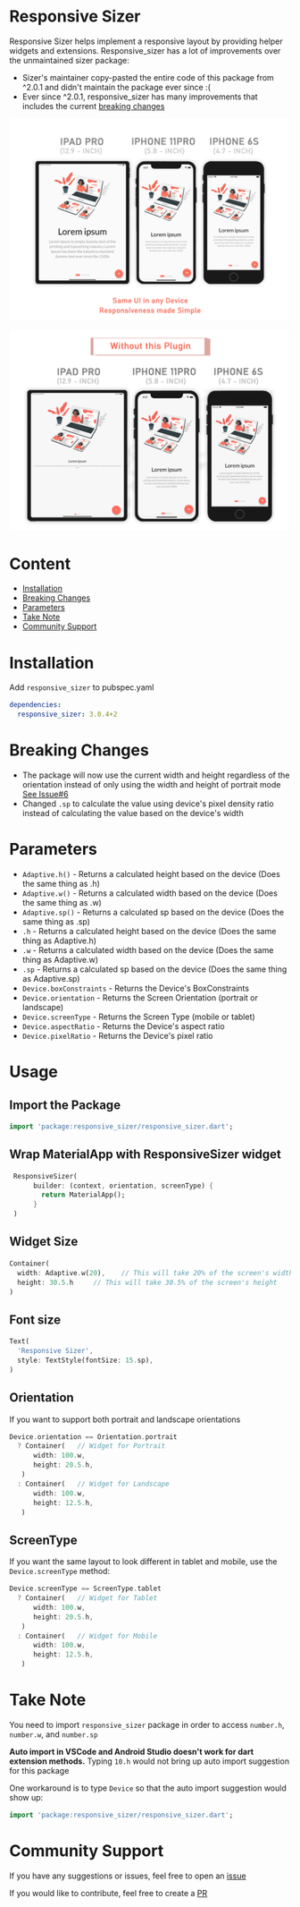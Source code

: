 # Responsive Sizer

Responsive Sizer helps implement a responsive layout by providing helper widgets and extensions. Responsive_sizer has a lot of improvements over the unmaintained sizer package:

- Sizer's maintainer copy-pasted the entire code of this package from ^2.0.1 and didn't maintain the package ever since :(
- Ever since ^2.0.1, responsive_sizer has many improvements that includes the current [breaking changes](#breaking-changes)

![Responsive Image](https://github.com/CoderUni/responsive_sizer/blob/master/assets/img_ss_with_lib.png)

![Responsive Image](https://github.com/CoderUni/responsive_sizer/blob/master/assets/img_ss_without_lib.png)

# Content

- [Installation](#Installation)
- [Breaking Changes](#breaking-changes)
- [Parameters](#Parameters)
- [Take Note](#take-note)
- [Community Support](#community-support)

# Installation
Add `responsive_sizer` to pubspec.yaml
```yaml
dependencies:
  responsive_sizer: 3.0.4+2
```

# Breaking Changes
* The package will now use the current width and height regardless of the orientation instead of only using the width and height of portrait mode [See Issue#6](https://github.com/CoderUni/responsive_sizer/issues/6)
* Changed `.sp` to calculate the value using device's pixel density ratio instead of calculating the value based on the device's width

# Parameters

* `Adaptive.h()` - Returns a calculated height based on the device (Does the same thing as .h)
* `Adaptive.w()` - Returns a calculated width based on the device (Does the same thing as .w)
* `Adaptive.sp()` - Returns a calculated sp based on the device (Does the same thing as .sp)
* `.h` - Returns a calculated height based on the device (Does the same thing as Adaptive.h)
* `.w` - Returns a calculated width based on the device (Does the same thing as Adaptive.w)
* `.sp` - Returns a calculated sp based on the device (Does the same thing as Adaptive.sp)
* `Device.boxConstraints` - Returns the Device's BoxConstraints
* `Device.orientation` - Returns the Screen Orientation (portrait or landscape)
* `Device.screenType` - Returns the Screen Type (mobile or tablet)
* `Device.aspectRatio` - Returns the Device's aspect ratio
* `Device.pixelRatio` - Returns the Device's pixel ratio

# Usage

## Import the Package
```dart
import 'package:responsive_sizer/responsive_sizer.dart';
```

## Wrap MaterialApp with ResponsiveSizer widget
```dart
 ResponsiveSizer(
      builder: (context, orientation, screenType) {
        return MaterialApp();
      }
 )
```

## Widget Size
```dart
Container(
  width: Adaptive.w(20),    // This will take 20% of the screen's width
  height: 30.5.h     // This will take 30.5% of the screen's height
)
```

## Font size
```dart
Text(
  'Responsive Sizer', 
  style: TextStyle(fontSize: 15.sp),
)
```

## Orientation

If you want to support both portrait and landscape orientations
```dart
Device.orientation == Orientation.portrait
  ? Container(   // Widget for Portrait
      width: 100.w,
      height: 20.5.h,
   )
  : Container(   // Widget for Landscape
      width: 100.w,
      height: 12.5.h,
   )
```


## ScreenType

If you want the same layout to look different in tablet and mobile, use the ``Device.screenType`` method:

```dart
Device.screenType == ScreenType.tablet
  ? Container(   // Widget for Tablet
      width: 100.w,
      height: 20.5.h,
   )
  : Container(   // Widget for Mobile
      width: 100.w,
      height: 12.5.h,
   )
```

# Take Note

You need to import `responsive_sizer` package in order to access `number.h`, `number.w`, and `number.sp`

**Auto import in VSCode and Android Studio doesn't work for dart extension methods.** Typing `10.h` would not bring up auto import suggestion for this package

One workaround is to type `Device` so that the auto import suggestion would show up:
```dart
import 'package:responsive_sizer/responsive_sizer.dart';
```

# Community Support

If you have any suggestions or issues, feel free to open an [issue](https://github.com/CoderUni/responsive_sizer/issues)

If you would like to contribute, feel free to create a [PR](https://github.com/CoderUni/responsive_sizer/pulls)
